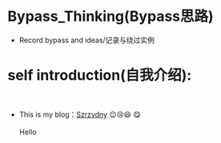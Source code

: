 # Bypass_Thinking(Bypass思路)
- Record bypass and ideas/记录与绕过实例
# self introduction(自我介绍):
  <br />
   
- This is my blog：[Szrzvdny](http://www.inksec.cn/) :wink::cry::laughing: :yum:
  <br />
  <br />
Hello
